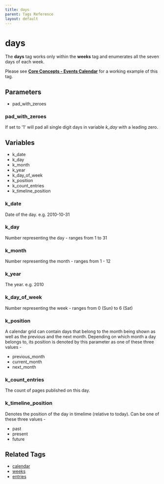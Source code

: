 ```yaml
---
title: days
parent: Tags Reference
layout: default
---
```


# days

The **days** tag works only within the **weeks** tag and enumerates all the seven days of each week.

Please see [**Core Concepts - Events Calendar**](../../concepts/events-calendar.html) for a working example of this tag.

## Parameters

* pad\_with\_zeroes

### pad_with_zeroes

If set to '1' will pad all single digit days in variable *k\_day* with a leading zero.

## Variables

* k\_date
* k\_day
* k\_month
* k\_year
* k\_day\_of\_week
* k\_position
* k\_count\_entries
* k\_timeline\_position

### k_date

Date of the day. e.g. 2010-10-31

### k_day

Number representing the day - ranges from 1 to 31

### k_month

Number representing the month - ranges from 1 - 12

### k_year

The year. e.g. 2010

### k_day_of_week

Number representing the week - ranges from 0 (Sun) to 6 (Sat)

### k_position

A calendar grid can contain days that belong to the month being shown as well as the previous and the next month. Depending on which month a day belongs to, its position is denoted by this parameter as one of these three values -

* previous\_month
* current\_month
* next\_month

### k_count_entries

The count of pages published on this day.

### k_timeline_position

Denotes the position of the day in timelime (relative to today). Can be one of these three values -

* past
* present
* future

## Related Tags

* [calendar](./calendar.html)
* [weeks](./weeks.html)
* [entries](./entries.html)
